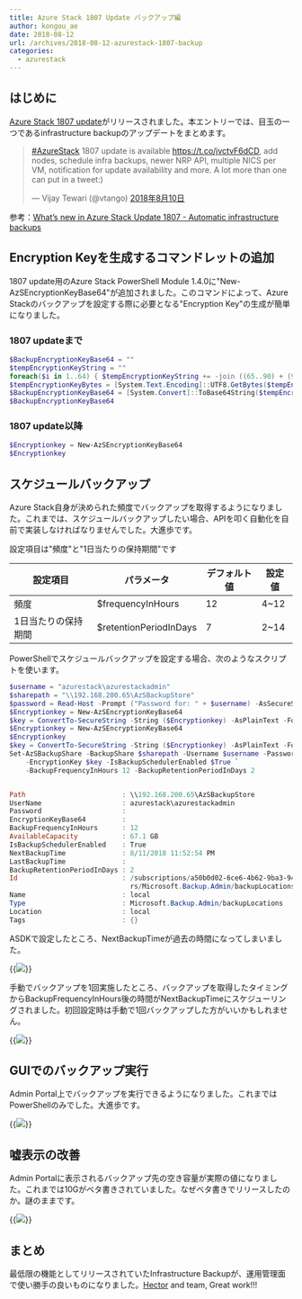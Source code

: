 ```yaml
---
title: Azure Stack 1807 Update バックアップ編
author: kongou_ae
date: 2018-08-12
url: /archives/2018-08-12-azurestack-1807-backup
categories:
  - azurestack
---
```


## はじめに

[Azure Stack 1807 update](https://docs.microsoft.com/en-us/azure/azure-stack/azure-stack-update-1807)がリリースされました。本エントリーでは、目玉の一つであるinfrastructure backupのアップデートをまとめます。

<blockquote class="twitter-tweet" data-lang="ja"><p lang="en" dir="ltr"><a href="https://twitter.com/hashtag/AzureStack?src=hash&amp;ref_src=twsrc%5Etfw">#AzureStack</a> 1807 update is available <a href="https://t.co/jvctvF6dCD">https://t.co/jvctvF6dCD</a>, add nodes, schedule infra backups, newer NRP API, multiple NICS per VM, notification for update availability and more. A lot more than one can put in a tweet:)</p>&mdash; Vijay Tewari (@vtango) <a href="https://twitter.com/vtango/status/1027979684477251584?ref_src=twsrc%5Etfw">2018年8月10日</a></blockquote>
<script async src="https://platform.twitter.com/widgets.js" charset="utf-8"></script>


参考：[What’s new in Azure Stack Update 1807 - Automatic infrastructure backups](https://www.youtube.com/watch?v=DV1CHDPcKmQ)


## Encryption Keyを生成するコマンドレットの追加

1807 update用のAzure Stack PowerShell Module 1.4.0に"New-AzSEncryptionKeyBase64"が追加されました。このコマンドによって、Azure Stackのバックアップを設定する際に必要となる"Encryption Key"の生成が簡単になりました。

### 1807 updateまで

```powershell
$BackupEncryptionKeyBase64 = ""
$tempEncryptionKeyString = ""
foreach($i in 1..64) { $tempEncryptionKeyString += -join ((65..90) + (97..122) | Get-Random | % {[char]$_}) }
$tempEncryptionKeyBytes = [System.Text.Encoding]::UTF8.GetBytes($tempEncryptionKeyString)
$BackupEncryptionKeyBase64 = [System.Convert]::ToBase64String($tempEncryptionKeyBytes)
$BackupEncryptionKeyBase64
```

### 1807 update以降

```powershell
$Encryptionkey = New-AzSEncryptionKeyBase64
$Encryptionkey
```

## スケジュールバックアップ

Azure Stack自身が決められた頻度でバックアップを取得するようになりました。これまでは、スケジュールバックアップしたい場合、APIを叩く自動化を自前で実装しなければなりませんでした。大進歩です。

設定項目は"頻度"と"1日当たりの保持期間"です

| 設定項目       | パラメータ                  | デフォルト値 | 設定値  |
|------------|------------------------|--------|------|
| 頻度         | $frequencyInHours      | 12     | 4~12 |
| 1日当たりの保持期間 | $retentionPeriodInDays | 7      | 2~14 |

PowerShellでスケジュールバックアップを設定する場合、次のようなスクリプトを使います。

```powershell
$username = "azurestack\azurestackadmin"
$sharepath = "\\192.168.200.65\AzSBackupStore"
$password = Read-Host -Prompt ("Password for: " + $username) -AsSecureString
$Encryptionkey = New-AzSEncryptionKeyBase64
$key = ConvertTo-SecureString -String ($Encryptionkey) -AsPlainText -Force
$Encryptionkey = New-AzSEncryptionKeyBase64
$Encryptionkey 
$key = ConvertTo-SecureString -String ($Encryptionkey) -AsPlainText -Force
Set-AzSBackupShare -BackupShare $sharepath -Username $username -Password $password `
    -EncryptionKey $key -IsBackupSchedulerEnabled $True `
    -BackupFrequencyInHours 12 -BackupRetentionPeriodInDays 2


Path                        : \\192.168.200.65\AzSBackupStore
UserName                    : azurestack\azurestackadmin
Password                    : 
EncryptionKeyBase64         : 
BackupFrequencyInHours      : 12
AvailableCapacity           : 67.1 GB
IsBackupSchedulerEnabled    : True
NextBackupTime              : 8/11/2018 11:52:54 PM
LastBackupTime              : 
BackupRetentionPeriodInDays : 2
Id                          : /subscriptions/a50b0d02-6ce6-4b62-9ba3-941932921d6e/resourceGroups/system.local/provide
                              rs/Microsoft.Backup.Admin/backupLocations/local
Name                        : local
Type                        : Microsoft.Backup.Admin/backupLocations
Location                    : local
Tags                        : {}
```

ASDKで設定したところ、NextBackupTimeが過去の時間になってしまいました。

{{<img src="./../../images/2018-0812-001.png">}}

手動でバックアップを1回実施したところ、バックアップを取得したタイミングからBackupFrequencyInHours後の時間がNextBackupTimeにスケジューリングされました。初回設定時は手動で1回バックアップした方がいいかもしれません。

{{<img src="./../../images/2018-0812-002.png">}}

## GUIでのバックアップ実行

Admin Portal上でバックアップを実行できるようになりました。これまではPowerShellのみでした。大進歩です。

{{<img src="./../../images/2018-0812-003.png">}}

## 嘘表示の改善

Admin Portalに表示されるバックアップ先の空き容量が実際の値になりました。これまでは10Gがベタ書きされていました。なぜベタ書きでリリースしたのか。謎のままです。

{{<img src="./../../images/2018-0812-004.png">}}

## まとめ

最低限の機能としてリリースされていたInfrastructure Backupが、運用管理面で使い勝手の良いものになりました。[Hector](https://twitter.com/hectoralinares) and team, Great work!!!
